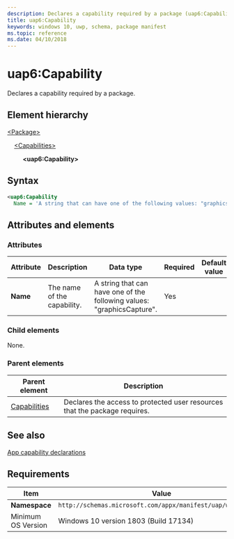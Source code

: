```yaml
---
description: Declares a capability required by a package (uap6:Capability).
title: uap6:Capability
keywords: windows 10, uwp, schema, package manifest
ms.topic: reference
ms.date: 04/10/2018
---
```


# uap6:Capability

Declares a capability required by a package.

## Element hierarchy

[\<Package\>](element-package.md)

&nbsp;&nbsp;&nbsp;&nbsp;[\<Capabilities\>](element-capabilities.md)

&nbsp;&nbsp;&nbsp;&nbsp; &nbsp;&nbsp;&nbsp;&nbsp;**\<uap6:Capability\>**

## Syntax

```xml
<uap6:Capability
  Name = 'A string that can have one of the following values: "graphicsCapture".' />
```

## Attributes and elements

### Attributes

| Attribute | Description | Data type | Required | Default value |
|-|-|-|-|-|
| **Name** | The name of the capability. | A string that can have one of the following values: "graphicsCapture". | Yes |  |  

### Child elements

None.

### Parent elements

| Parent element | Description |
|-|-|
| [Capabilities](element-capabilities.md) | Declares the access to protected user resources that the package requires. |

## See also

[App capability declarations](/windows/uwp/packaging/app-capability-declarations)

## Requirements

| Item | Value |
|--|--|
| **Namespace** | `http://schemas.microsoft.com/appx/manifest/uap/windows10/6` |
| Minimum OS Version | Windows 10 version 1803 (Build 17134) |
